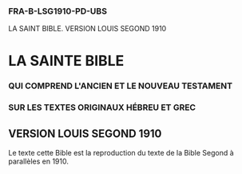### FRA-B-LSG1910-PD-UBS
LA SAINT BIBLE. VERSION LOUIS SEGOND 1910

# LA SAINTE BIBLE

### QUI COMPREND L'ANCIEN ET LE NOUVEAU TESTAMENT
### SUR LES TEXTES ORIGINAUX HÉBREU ET GREC

## VERSION LOUIS SEGOND 1910

Le texte cette Bible est la reproduction du texte de la Bible Segond à parallèles en 1910.

